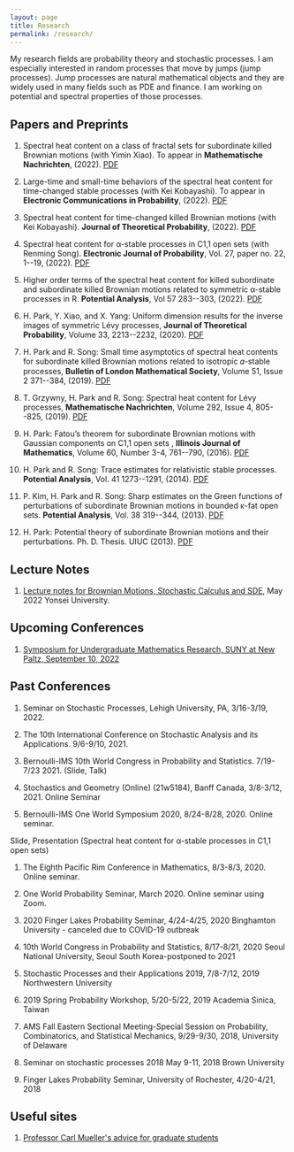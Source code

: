 ```yaml
---
layout: page
title: Research
permalink: /research/
---
```


My research fields are probability theory and stochastic processes. I am especially interested in random processes that move by jumps (jump processes). Jump processes are natural mathematical objects and they are widely used in many fields such as PDE and finance. I am working on potential and spectral properties of those processes.  


## Papers and Preprints

1. Spectral heat content on a class of fractal sets for subordinate killed Brownian motions (with Yimin Xiao). To appear in **Mathematische Nachrichten**, (2022).  [PDF](https://hyunchulp.github.io/Resources/papers/Heat-content-on-fractal_revision24.pdf)

1. Large-time and small-time behaviors of the spectral heat content for time-changed stable processes (with Kei Kobayashi). To appear in **Electronic Communications in Probability**, (2022). [PDF](https://hyunchulp.github.io/Resources/papers/SL.pdf)

1. Spectral heat content for time-changed killed Brownian motions (with Kei Kobayashi). **Journal of Theoretical Probability**, (2022). [PDF](https://link.springer.com/epdf/10.1007/s10959-022-01188-8?sharing_token=MR4BQbPv3SJDF7XBACZ1-_e4RwlQNchNByi7wbcMAY6ONLwr9vRL5N001xNtb4RahI7N2v3wqOgcIeMFuTwx0uRZA8x53fFpYPId0scnHcVpd9R5Si7eWn7Vy_qJ2WOOZi4rYNSuw7RpehbLiAFeEngwX5v5Zq4KECpfs5fp_oc%3D)

1. Spectral heat content for α-stable processes in C1,1 open sets (with Renming Song). **Electronic Journal of Probability**, Vol. 27, paper no. 22, 1--19, (2022). [PDF](https://projecteuclid.org/journals/electronic-journal-of-probability/volume-27/issue-none/Spectral-heat-content-for-%ce%b1-stable-processes-in-C11-open/10.1214/22-EJP752.full)

1. Higher order terms of the spectral heat content for killed subordinate and subordinate killed Brownian motions related to symmetric α-stable processes in R.  **Potential Analysis**,  Vol 57 283--303, (2022).  [PDF](https://hyunchulp.github.io/Resources/papers/HigherOrderSHC.pdf)

1. H. Park, Y. Xiao, and X. Yang: Uniform dimension results for the inverse images of symmetric Lévy processes, **Journal of Theoretical Probability**, Volume 33, 2213--2232, (2020). [PDF](https://hyunchulp.github.io/Resources/papers/Uniform.pdf) 

1. H. Park and R. Song: Small time asymptotics of spectral heat contents for subordinate killed Brownian motions related to isotropic 𝛼-stable processes, **Bulletin of London Mathematical Society**,  Volume 51, Issue 2 371--384, (2019). [PDF](https://hyunchulp.github.io/Resources/papers/SKBM.pdf)

1. T. Grzywny, H. Park and R. Song: Spectral heat content for Lévy processes, **Mathematische Nachrichten**,  Volume 292, Issue 4, 805--825, (2019). [PDF](https://hyunchulp.github.io/Resources/papers/SHC.pdf)

1. H. Park: Fatou’s theorem for subordinate Brownian motions with Gaussian components on C1,1 open sets , **Illinois Journal of Mathematics**, Volume 60, Number 3-4, 761--790, (2016). [PDF](https://hyunchulp.github.io/Resources/papers/Fatou.pdf)

1. H. Park and R. Song: Trace estimates for relativistic stable processes. **Potential Analysis**, Vol. 41 1273--1291, (2014). [PDF](https://hyunchulp.github.io/Resources/papers/TraceRSP.pdf)

1. P. Kim, H. Park and R. Song: Sharp estimates on the Green functions of perturbations of subordinate Brownian motions in bounded κ-fat open sets. **Potential Analysis**, Vol. 38 319--344, (2013). [PDF](https://hyunchulp.github.io/Resources/papers/Green.pdf)

1. H. Park: Potential theory of subordinate Brownian motions and their perturbations. Ph. D. Thesis. UIUC (2013). [PDF](https://hyunchulp.github.io/Resources/papers/Thesis.pdf)

## Lecture Notes

1. [Lecture notes for Brownian Motions, Stochastic Calculus and SDE](https://hyunchulp.github.io/Resources/papers/SDE.pdf), May 2022 Yonsei University.

## Upcoming Conferences

1. [Symposium for Undergraduate Mathematics Research, SUNY at New Paltz, September 10, 2022](https://sites.google.com/view/sumrnp/home)


## Past Conferences 

1. Seminar on Stochastic Processes, Lehigh University, PA, 3/16-3/19, 2022. 

1. The 10th International Conference on Stochastic Analysis and its Applications. 9/6-9/10, 2021. 

1. Bernoulli-IMS 10th World Congress in Probability and Statistics. 7/19-7/23 2021. (Slide, Talk) 

1. Stochastics and Geometry (Online) (21w5184), Banff Canada, 3/8-3/12, 2021. Online Seminar

1. Bernoulli-IMS One World Symposium 2020, 8/24-8/28, 2020. Online seminar.

Slide, Presentation (Spectral heat content for α-stable processes in C1,1 open sets)

1. The Eighth Pacific Rim Conference in Mathematics, 8/3-8/3, 2020. Online seminar. 

1. One World Probability Seminar, March 2020. Online seminar using Zoom. 

1. 2020 Finger Lakes Probability Seminar, 4/24-4/25, 2020 Binghamton University - canceled due to COVID-19  outbreak

1. 10th World Congress in Probability and Statistics, 8/17-8/21, 2020 Seoul National University, Seoul South Korea-postponed to 2021

1. Stochastic Processes and their Applications 2019, 7/8-7/12, 2019 Northwestern University

1. 2019 Spring Probability Workshop, 5/20-5/22, 2019 Academia Sinica, Taiwan

1. AMS Fall Eastern Sectional Meeting-Special Session on Probability, Combinatorics, and Statistical Mechanics, 9/29-9/30, 2018, University of Delaware

1. Seminar on stochastic processes 2018 May 9-11, 2018 Brown University 

1. Finger Lakes Probability Seminar, University of Rochester, 4/20-4/21, 2018 


## Useful sites

1. [Professor Carl Mueller's advice for graduate students](https://people.math.rochester.edu/faculty/cmlr/advice/) 
